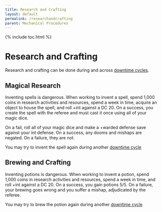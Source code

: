 ```yaml
---
title: Research and Crafting
layout: default
permalink: /researchandcrafting
parent: Mechanical Procedures
---
```


{% include toc.html %}

# Research and Crafting

Research and crafting can be done during and across [downtime cycles](downtimecycle). 

## Magical Research

Inventing spells is dangerous. When working to invent a spell, spend 1,000 coins in research activities and resources, spend a week in time, acquire an object to house the spell, and roll +int against a DC 20. On a success, you create the spell with the referee and must cast it once using all of your magic dice. 

On a fail, roll all of your magic dice and make a +warded defense save against your int defense. On a success, any dooms and mishaps are negated. On a failure, they are not. 

You may try to invent the spell again during another [downtime cycle](downtimecycle)

## Brewing and Crafting

Inventing potions is dangerous. When working to invent a potion, spend 1,000 coins in research activities and resources, spend a week in time, and roll +int against a DC 20. On a success, you gain potions 5/5. On a failure, your brewing goes wrong and you suffer a mishap, adjudicated by the referee. 

You may try to brew the potion again during another [downtime cycle](downtimecycle)